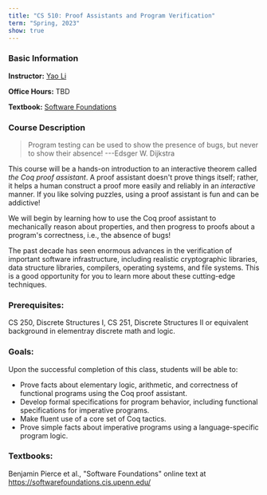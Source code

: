 ```yaml
---
title: "CS 510: Proof Assistants and Program Verification"
term: "Spring, 2023"
show: true
---
```


### Basic Information

**Instructor:** [Yao Li](../index.html)

**Office Hours:** TBD

**Textbook:** [Software Foundations](https://softwarefoundations.cis.upenn.edu/)

### Course Description

> Program testing can be used to show the presence of bugs, but never to show
> their absence! ---Edsger W. Dijkstra

This course will be a hands-on introduction to an interactive theorem called
_the Coq proof assistant_. A proof assistant doesn't prove things itself;
rather, it helps a human construct a proof more easily and reliably in an
_interactive_ manner. If you like solving puzzles, using a proof assistant is
fun and can be addictive!

We will begin by learning how to use the Coq proof assistant to mechanically
reason about properties, and then progress to proofs about a program's
correctness, i.e., the absence of bugs!

The past decade has seen enormous advances in the verification of important
software infrastructure, including realistic cryptographic libraries, data
structure libraries, compilers, operating systems, and file systems. This is a
good opportunity for you to learn more about these cutting-edge techniques.

### Prerequisites:
CS 250, Discrete Structures I, CS 251, Discrete Structures II or equivalent
background in elementray discrete math and logic.

### Goals:
Upon the successful completion of this class, students will be able to:

- Prove facts about elementary logic, arithmetic, and correctness of functional
  programs using the Coq proof assistant.
- Develop formal specifications for program behavior, including functional
  specifications for imperative programs.
- Make fluent use of a core set of Coq tactics.
- Prove simple facts about imperative programs using a language-specific program
  logic.

### Textbooks:
Benjamin Pierce et al., "Software Foundations" online text at
https://softwarefoundations.cis.upenn.edu/
